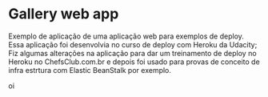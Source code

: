 # Gallery web app

Exemplo de aplicação de uma aplicação web para exemplos de deploy.
Essa aplicação foi desenvolvia no curso de deploy com Heroku da Udacity;
Fiz algumas alterações na aplicação para dar um treinamento de deploy no Heroku
no ChefsClub.com.br e depois foi usado para provas de conceito de infra estrtura
com Elastic BeanStalk por exemplo.

oi
